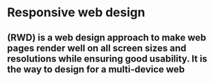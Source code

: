 # Responsive web design 
## (RWD) is a web design approach to make web pages render well on all screen sizes and resolutions while ensuring good usability. It is the way to design for a multi-device web